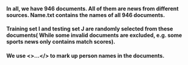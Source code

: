 #### In all, we have 946 documents. All of them are news from different sources. Name.txt contains the names of all 946 documents.
#### Training set I and testing set J are randomly selected from these documents( While some invalid documents are excluded, e.g. some sports news only contains match scores).
#### We use <>...</> to mark up person names in the documents.  
